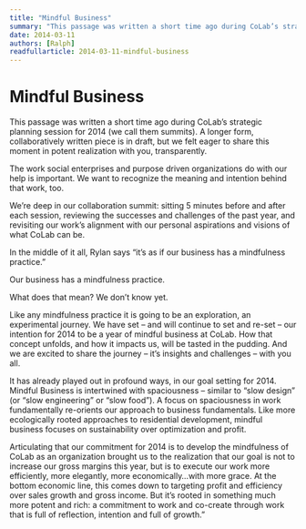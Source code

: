 ```yaml
---
title: "Mindful Business"
summary: "This passage was written a short time ago during CoLab’s strategic planning session for 2014 (we call them summits). A longer form, collaboratively written piece is in draft, but we felt eager to share this moment in potent realization with you, transparently."
date: 2014-03-11
authors: [Ralph]
readfullarticle: 2014-03-11-mindful-business
---
```


# Mindful Business

This passage was written a short time ago during CoLab’s strategic planning session for 2014 (we call them summits). A longer form, collaboratively written piece is in draft, but we felt eager to share this moment in potent realization with you, transparently.

The work social enterprises and purpose driven organizations do with our help is important. We want to recognize the meaning and intention behind that work, too.

We’re deep in our collaboration summit: sitting 5 minutes before and after each session, reviewing the successes and challenges of the past year, and revisiting our work’s alignment with our personal aspirations and visions of what CoLab can be.

In the middle of it all, Rylan says “it’s as if our business has a mindfulness practice.”

Our business has a mindfulness practice.

What does that mean? We don’t know yet.

Like any mindfulness practice it is going to be an exploration, an experimental journey. We have set – and will continue to set and re-set – our intention for 2014 to be a year of mindful business at CoLab. How that concept unfolds, and how it impacts us, will be tasted in the pudding. And we are excited to share the journey – it’s insights and challenges – with you all.

It has already played out in profound ways, in our goal setting for 2014. Mindful Business is intertwined with spaciousness – similar to “slow design” (or “slow engineering” or “slow food”). A focus on spaciousness in work fundamentally re-orients our approach to business fundamentals. Like more ecologically rooted approaches to residential development, mindful business focuses on sustainability over optimization and profit.

Articulating that our commitment for 2014 is to develop the mindfulness of CoLab as an organization brought us to the realization that our goal is not to increase our gross margins this year, but is to execute our work more efficiently, more elegantly, more economically…with more grace. At the bottom economic line, this comes down to targeting profit and efficiency over sales growth and gross income. But it’s rooted in something much more potent and rich: a commitment to work and co-create through work that is full of reflection, intention and full of growth.”

